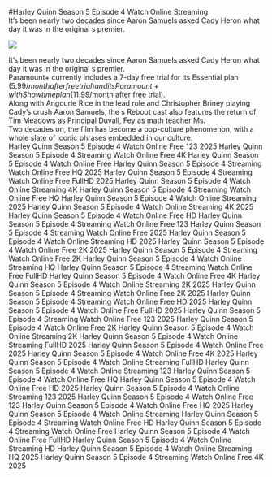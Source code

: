 #Harley Quinn Season 5 Episode 4 Watch Online Streaming  
It’s been nearly two decades since Aaron Samuels asked Cady Heron what day it was in the original s premier.  
  
[![](https://i.imgur.com/qSNzIqt.png)](https://movie.rssnews.media/xwFYlGy.php)  
  
It’s been nearly two decades since Aaron Samuels asked Cady Heron what day it was in the original s premier.  
Paramount+ currently includes a 7-day free trial for its Essential plan ($5.99/month after free trial) and its Paramount+ with Showtime plan ($11.99/month after free trial).  
Along with Angourie Rice in the lead role and Christopher Briney playing Cady’s crush Aaron Samuels, the s Reboot cast also features the return of Tim Meadows as Principal Duvall, Fey as math teacher Ms.  
Two decades on, the film has become a pop-culture phenomenon, with a whole slate of iconic phrases embedded in our culture.  
Harley Quinn Season 5 Episode 4 Watch Online Free 123 2025
Harley Quinn Season 5 Episode 4 Streaming Watch Online Free 4K
Harley Quinn Season 5 Episode 4 Watch Online Free
Harley Quinn Season 5 Episode 4 Streaming Watch Online Free HQ 2025
Harley Quinn Season 5 Episode 4 Streaming Watch Online Free FullHD 2025
Harley Quinn Season 5 Episode 4 Watch Online Streaming 4K
Harley Quinn Season 5 Episode 4 Streaming Watch Online Free HQ
Harley Quinn Season 5 Episode 4 Watch Online Streaming 2025
Harley Quinn Season 5 Episode 4 Watch Online Streaming 4K 2025
Harley Quinn Season 5 Episode 4 Watch Online Free HD
Harley Quinn Season 5 Episode 4 Streaming Watch Online Free 123
Harley Quinn Season 5 Episode 4 Streaming Watch Online Free 2025
Harley Quinn Season 5 Episode 4 Watch Online Streaming HD 2025
Harley Quinn Season 5 Episode 4 Watch Online Free 2K 2025
Harley Quinn Season 5 Episode 4 Streaming Watch Online Free 2K
Harley Quinn Season 5 Episode 4 Watch Online Streaming HQ
Harley Quinn Season 5 Episode 4 Streaming Watch Online Free FullHD
Harley Quinn Season 5 Episode 4 Watch Online Free 4K
Harley Quinn Season 5 Episode 4 Watch Online Streaming 2K 2025
Harley Quinn Season 5 Episode 4 Streaming Watch Online Free 2K 2025
Harley Quinn Season 5 Episode 4 Streaming Watch Online Free HD 2025
Harley Quinn Season 5 Episode 4 Watch Online Free FullHD 2025
Harley Quinn Season 5 Episode 4 Streaming Watch Online Free 123 2025
Harley Quinn Season 5 Episode 4 Watch Online Free 2K
Harley Quinn Season 5 Episode 4 Watch Online Streaming 2K
Harley Quinn Season 5 Episode 4 Watch Online Streaming FullHD 2025
Harley Quinn Season 5 Episode 4 Watch Online Free 2025
Harley Quinn Season 5 Episode 4 Watch Online Free 4K 2025
Harley Quinn Season 5 Episode 4 Watch Online Streaming FullHD
Harley Quinn Season 5 Episode 4 Watch Online Streaming 123
Harley Quinn Season 5 Episode 4 Watch Online Free HQ
Harley Quinn Season 5 Episode 4 Watch Online Free HD 2025
Harley Quinn Season 5 Episode 4 Watch Online Streaming 123 2025
Harley Quinn Season 5 Episode 4 Watch Online Free 123
Harley Quinn Season 5 Episode 4 Watch Online Free HQ 2025
Harley Quinn Season 5 Episode 4 Watch Online Streaming
Harley Quinn Season 5 Episode 4 Streaming Watch Online Free HD
Harley Quinn Season 5 Episode 4 Streaming Watch Online Free
Harley Quinn Season 5 Episode 4 Watch Online Free FullHD
Harley Quinn Season 5 Episode 4 Watch Online Streaming HD
Harley Quinn Season 5 Episode 4 Watch Online Streaming HQ 2025
Harley Quinn Season 5 Episode 4 Streaming Watch Online Free 4K 2025